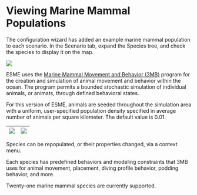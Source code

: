 # Viewing Marine Mammal Populations
The configuration wizard has added an example marine mammal population to each scenario.  In the Scenario tab, expand the Species tree, and check the species to display it on the map.

![](http://esme.bu.edu/img/book_screenshots/showAnimats.png)

ESME uses the [Marine Mammal Movement and Behavior (3MB)](http://nmmf.org/the-marine-mammal-movement-and-behavior-3mb-software-package/) program for the creation and simulation of animal movement and behavior within the ocean. The program permits a bounded stochastic simulation of individual animals, or animats, through defined behavioral states.

For this version of ESME, animals are seeded throughout the simulation area with a uniform, user-specified population density specified in average number of animals per square kilometer.  The default value is 0.01.

| ![](http://esme.bu.edu/img/book_screenshots/viewAnimatProperties.png) | ![](http://esme.bu.edu/img/book_screenshots/animatPropertiesDialog.png) |
| -- | -- |

Species can be repopulated, or their properties changed, via a context menu.

Each species has predefined behaviors and modeling constraints that 3MB uses for animal movement, placement, diving profile behavior, podding behavior, and more.

Twenty-one marine mammal species are currently supported.


